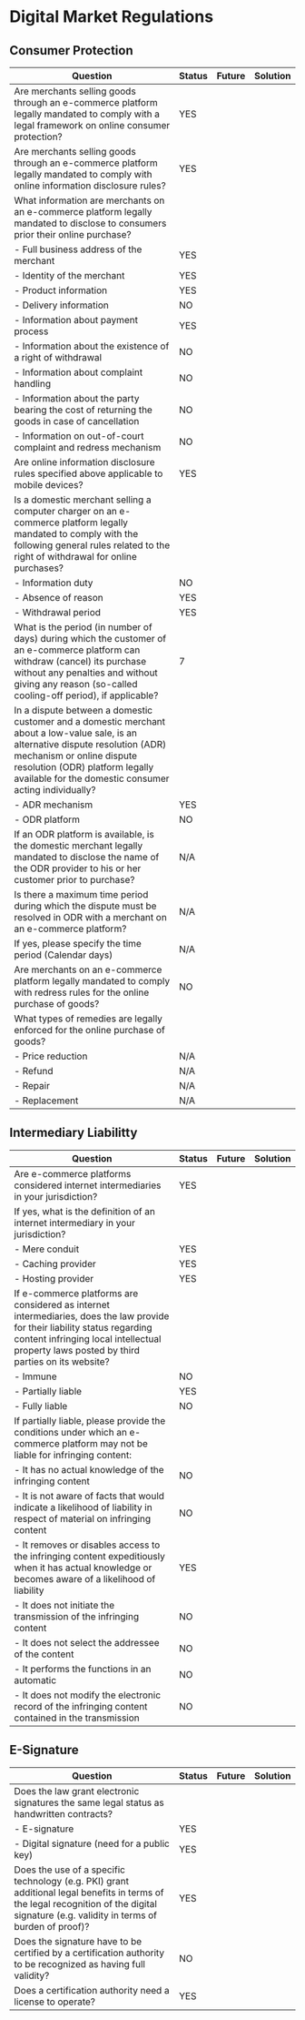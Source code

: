 # Digital Market Regulations

## Consumer Protection

| Question                                                                                                                                                                                                                                                   | Status | Future | Solution |
|------------------------------------------------------------------------------------------------------------------------------------------------------------------------------------------------------------------------------------------------------------|--------|--------|----------|
| Are merchants selling goods through an e-commerce platform legally mandated to comply with a legal framework on online consumer protection?                                                                                                                | YES    |        |          |
| Are merchants selling goods through an e-commerce platform legally mandated to comply with online information disclosure rules?                                                                                                                            | YES    |        |          |
| What information are merchants on an e-commerce platform legally mandated to disclose to consumers prior their online purchase?                                                                                                                            |        |        |          |
| - Full business address of the merchant                                                                                                                                                                                                                    | YES    |        |          |
| - Identity of the merchant                                                                                                                                                                                                                                 | YES    |        |          |
| - Product information                                                                                                                                                                                                                                      | YES    |        |          |
| - Delivery information                                                                                                                                                                                                                                     | NO     |        |          |
| - Information about payment process                                                                                                                                                                                                                        | YES    |        |          |
| - Information about the existence of a right of withdrawal                                                                                                                                                                                                 | NO     |        |          |
| - Information about complaint handling                                                                                                                                                                                                                     | NO     |        |          |
| - Information about the party bearing the cost of returning the goods in case of cancellation                                                                                                                                                              | NO     |        |          |
| - Information on out-of-court complaint and redress mechanism                                                                                                                                                                                              | NO     |        |          |
| Are online information disclosure rules specified above applicable to mobile devices?                                                                                                                                                                      | YES    |        |          |
| Is a domestic merchant selling a computer charger on an e-commerce platform legally mandated to comply with the following general rules related to the right of withdrawal for online purchases?                                                           |        |        |          |
| - Information duty                                                                                                                                                                                                                                         | NO     |        |          |
| - Absence of reason                                                                                                                                                                                                                                        | YES    |        |          |
| - Withdrawal period                                                                                                                                                                                                                                        | YES    |        |          |
| What is the period (in number of days) during which the customer of an e-commerce platform can withdraw (cancel) its purchase without any penalties and without giving any reason (so-called cooling-off period), if applicable?                           | 7      |        |          |
| In a dispute between a domestic customer and a domestic merchant about a low-value sale, is an alternative dispute resolution (ADR) mechanism or online dispute resolution (ODR) platform legally available for the domestic consumer acting individually? |        |        |          |
| - ADR mechanism                                                                                                                                                                                                                                            | YES    |        |          |
| - ODR platform                                                                                                                                                                                                                                             | NO     |        |          |
| If an ODR platform is available, is the domestic merchant legally mandated to disclose the name of the ODR provider to his or her customer prior to purchase?                                                                                              | N/A    |        |          |
| Is there a maximum time period during which the dispute must be resolved in ODR with a merchant on an e-commerce platform?                                                                                                                                 | N/A    |        |          |
| If yes, please specify the time period (Calendar days)                                                                                                                                                                                                     | N/A    |        |          |
| Are merchants on an e-commerce platform legally mandated to comply with redress rules for the online purchase of goods?                                                                                                                                    | NO     |        |          |
| What types of remedies are legally enforced for the online purchase of goods?                                                                                                                                                                              |        |        |          |
| - Price reduction                                                                                                                                                                                                                                          | N/A    |        |          |
| - Refund                                                                                                                                                                                                                                                   | N/A    |        |          |
| - Repair                                                                                                                                                                                                                                                   | N/A    |        |          |
| - Replacement                                                                                                                                                                                                                                              | N/A    |        |          |


## Intermediary Liabilitty

| Question                                                                                                                                                                                                                 | Status | Future | Solution |
|--------------------------------------------------------------------------------------------------------------------------------------------------------------------------------------------------------------------------|--------|--------|----------|
| Are e-commerce platforms considered internet intermediaries in your jurisdiction?                                                                                                                                        | YES    |        |          |
| If yes, what is the definition of an internet intermediary in your jurisdiction?                                                                                                                                         |        |        |          |
| - Mere conduit                                                                                                                                                                                                           | YES    |        |          |
| - Caching provider                                                                                                                                                                                                       | YES    |        |          |
| - Hosting provider                                                                                                                                                                                                       | YES    |        |          |
| If e-commerce platforms are considered as internet intermediaries, does the law provide for their liability status regarding content infringing local intellectual property laws posted by third parties on its website? |        |        |          |
| - Immune                                                                                                                                                                                                                 | NO     |        |          |
| - Partially liable                                                                                                                                                                                                       | YES    |        |          |
| - Fully liable                                                                                                                                                                                                           | NO     |        |          |
| If partially liable, please provide the conditions under which an e-commerce platform may not be liable for infringing content:                                                                                          |        |        |          |
| - It has no actual knowledge of the infringing content                                                                                                                                                                   | NO     |        |          |
| - It is not aware of facts that would indicate a likelihood of liability in respect of material on infringing content                                                                                                    | NO     |        |          |
| - It removes or disables access to the infringing content expeditiously when it has actual knowledge or becomes aware of a likelihood of liability                                                                       | YES    |        |          |
| - It does not initiate the transmission of the infringing content                                                                                                                                                        | NO     |        |          |
| - It does not select the addressee of the content                                                                                                                                                                        | NO     |        |          |
| - It performs the functions in an automatic                                                                                                                                                                              | NO     |        |          |
| - It does not modify the electronic record of the infringing content contained in the transmission                                                                                                                       | NO     |        |          |


## E-Signature

| Question                                                                                                                                                                                 | Status | Future | Solution |
|------------------------------------------------------------------------------------------------------------------------------------------------------------------------------------------|--------|--------|----------|
| Does the law grant electronic signatures the same legal status as handwritten contracts?                                                                                                 |        |        |          |
| - E-signature                                                                                                                                                                            | YES    |        |          |
| - Digital signature (need for a public key)                                                                                                                                              | YES    |        |          |
| Does the use of a specific technology (e.g. PKI) grant additional legal benefits in terms of the legal recognition of the digital signature (e.g. validity in terms of burden of proof)? | YES    |        |          |
| Does the signature have to be certified by a certification authority to be recognized as having full validity?                                                                           | NO     |        |          |
| Does a certification authority need a license to operate?                                                                                                                                | YES    |        |          |

